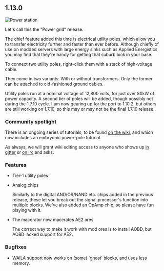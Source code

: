 ## 1.13.0

![Power station](http://i.imgur.com/BdrK2dG.jpg)

Let's call this the "Power grid" release.

The chief feature added this time is electrical utility poles, which allow you
to transfer electricity further and faster than ever before. Although chiefly of
use on modded servers with large energy sinks such as Applied Energistics, you
may find that they're handy for getting that suburb look in your base.

To connect two utility poles, right-click them with a stack of high-voltage
cable.

They come in two variants: With or without transformers. Only the former can be
attached to old-fashioned ground cables.

Utility poles run at a nominal voltage of 12,800 volts, for just over 80kW of
power capacity. A second tier of poles will be added, though possibly not during
the 1.7.10 cycle. I am now gearing up for the port to 1.10.2, but others are
still working on 1.7.10, so this may or may not be the final 1.7.10 release.

### Community spotlight

There is an ongoing series of tutorials, to be found
[on the wiki](https://wiki.electrical-age.net/index.php?title=Examples), and
which now includes an embryonic power-pole tutorial.

As always, we will grant wiki editing access to anyone who shows up
[in gitter](https://gitter.im/Electrical-Age/Support) or
[on irc](https://qchat.rizon.net/?channels=electricalage) and asks.

### Features

- Tier-1 utility poles

- Analog chips

  Similarly to the digital AND/OR/NAND etc. chips added in the previous release,
  these let you break out the signal processor's function into multiple
  blocks. We've also added an OpAmp chip, so please have fun playing with it.

- The macerator now macerates AE2 ores

  The correct way to make it work with mod ores is to install AOBD, but AOBD
  lacked support for AE2.
  
### Bugfixes

- WAILA support now works on (some) 'ghost' blocks, and uses less memory.
